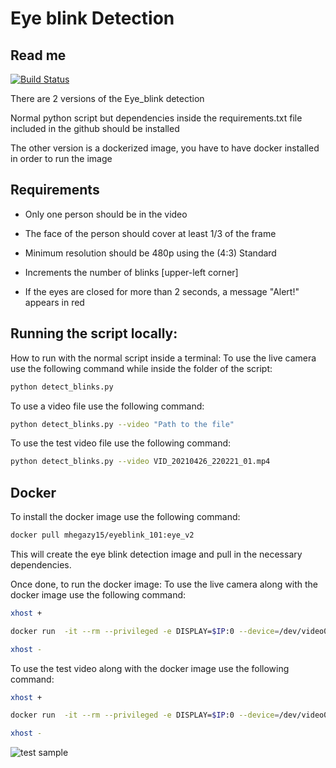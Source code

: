 # Eye blink Detection
## Read me

[![Build Status](https://travis-ci.org/joemccann/dillinger.svg?branch=master)](https://travis-ci.org/joemccann/dillinger)

There are 2 versions of the Eye_blink detection

Normal python script but dependencies inside the requirements.txt file included in the github should be installed

The other version is a dockerized image, you have to have docker installed in order to run the image

## Requirements

* Only one person should be in the video

* The face of the person should cover at least 1/3 of the frame

* Minimum resolution should be 480p using the (4:3) Standard

* Increments the number of blinks [upper-left corner]

* If the eyes are closed for more than 2 seconds, a message "Alert!" appears in red



## Running the script locally:

How to run with the normal script inside a terminal:
To use the live camera use the following command while inside the folder of the script:
```sh
python detect_blinks.py
```


To use a video file use the following command:
```sh
python detect_blinks.py --video "Path to the file"
```

To use the test video file use the following command:
```sh
python detect_blinks.py --video VID_20210426_220221_01.mp4
```

## Docker

To install the docker image use the following command:

```sh
docker pull mhegazy15/eyeblink_101:eye_v2
```

This will create the eye blink detection image and pull in the necessary dependencies.


Once done, to run the docker image:
To use the live camera along with the docker image use the following command:

```sh
xhost +
```
```sh
docker run  -it --rm --privileged -e DISPLAY=$IP:0 --device=/dev/video0:/dev/video0 -v /tmp/.X11-unix:/tmp/.X11-unix mhegazy15/eyeblink_101:eye_v2
```
```sh
xhost -
```

To use the test video along with the docker image use the following command:
```sh
xhost +
```
```sh
docker run  -it --rm --privileged -e DISPLAY=$IP:0 --device=/dev/video0:/dev/video0 -v /tmp/.X11-unix:/tmp/.X11-unix mhegazy15/eyeblink_101:eye_v2 --video VID_20210426_220221_01.mp4
```
```sh
xhost -
```
![test sample](https://github.com/phoenixfury/EyeBlink_Detection/blob/master/Sample/outpy.gif)
